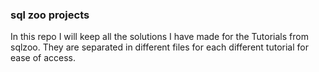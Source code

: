 ### sql zoo projects

In this repo I will keep all the solutions I have made for the Tutorials from sqlzoo.
They are separated in different files for each different tutorial for ease of access.
